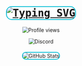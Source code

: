 <h1 align="center" style="font-family: 'Fira Code', monospace;">
  <a href="https://git.io/typing-svg">
    <img src="https://readme-typing-svg.herokuapp.com?font=Fira+Code&weight=999&size=21&duration=3980&pause=989&center=true&vCenter=true&multiline=true&width=500&height=101&lines=Hi+%F0%9F%91%8B%2C+I'm+Tips!;Just+your+typical+developer+from+Poland...;.....+Yes%2C+I+am+crazy;++++++++++Please+help...." alt="Typing SVG" style="border: 2px solid #00bcd4; border-radius: 15px;" />
  </a>
</h1>

<p align="center">
  <img src="https://count.getloli.com/@Tips-Discord?name=Tips-Discord&theme=rule34&padding=7&offset=0&align=center&scale=1&pixelated=1&darkmode=auto" alt="Profile views" />
</p>

<p align="center">
  <img src="https://img.shields.io/badge/Discord-7289DA?style=for-the-badge&logo=discord&logoColor=white" alt="Discord" />
</p>
  
<div align="center" style="margin: 20px 0;">
  <img src="https://github-readme-stats.vercel.app/api?username=tips-discord&show_icons=true&theme=react&title_color=00bcd4&icon_color=00bcd4&bg_color=0d1117&text_color=c9d1d9&border_color=0d1117" alt="GitHub Stats" style="border: 2px solid #00bcd4; border-radius: 10px;" />
</div>
